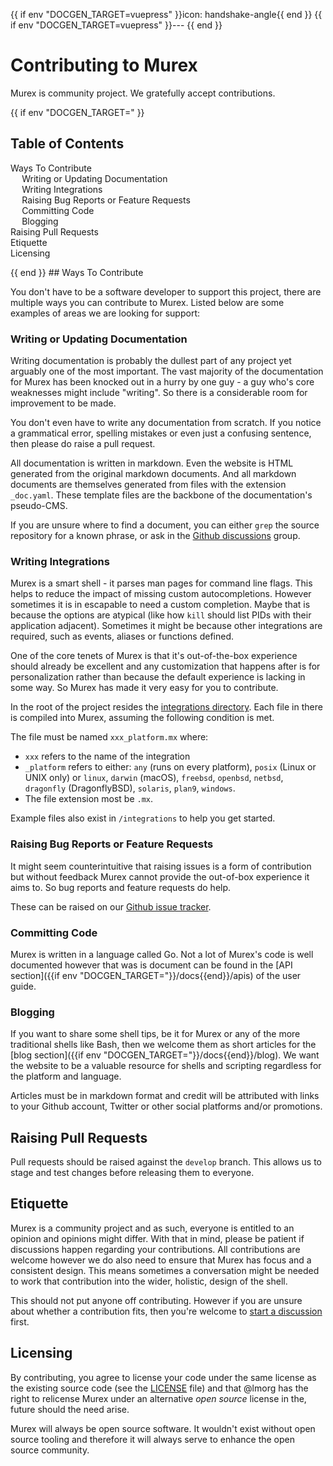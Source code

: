 {{ if env "DOCGEN_TARGET=vuepress" }}icon: handshake-angle{{ end }}
{{ if env "DOCGEN_TARGET=vuepress" }}---
{{ end }}<h1>Contributing to Murex</h1>

Murex is community project. We gratefully accept contributions.

{{ if env "DOCGEN_TARGET=" }}<h2>Table of Contents</h2>

<div id="toc">

- [Ways To Contribute](#ways-to-contribute)
  - [Writing or Updating Documentation](#writing-or-updating-documentation)
  - [Writing Integrations](#writing-integrations)
  - [Raising Bug Reports or Feature Requests](#raising-bug-reports-or-feature-requests)
  - [Committing Code](#committing-code)
  - [Blogging](#blogging)
- [Raising Pull Requests](#raising-pull-requests)
- [Etiquette](#etiquette)
- [Licensing](#licensing)

</div>
{{ end }}
## Ways To Contribute

You don't have to be a software developer to support this project, there are
multiple ways you can contribute to Murex. Listed below are some examples of
areas we are looking for support:

### Writing or Updating Documentation

Writing documentation is probably the dullest part of any project yet arguably
one of the most important. The vast majority of the documentation for Murex
has been knocked out in a hurry by one guy - a guy who's core weaknesses might
include "writing". So there is a considerable room for improvement to be made.

You don't even have to write any documentation from scratch. If you notice a
grammatical error, spelling mistakes or even just a confusing sentence, then
please do raise a pull request.

All documentation is written in markdown. Even the website is HTML generated
from the original markdown documents. And all markdown documents are themselves
generated from files with the extension `_doc.yaml`. These template files are
the backbone of the documentation's pseudo-CMS.

If you are unsure where to find a document, you can either `grep` the source
repository for a known phrase, or ask in the [Github discussions](https://github.com/lmorg/murex/discussions)
group.

### Writing Integrations

Murex is a smart shell - it parses man pages for command line flags. This helps
to reduce the impact of missing custom autocompletions. However sometimes it is
in escapable to need a custom completion. Maybe that is because the options are
atypical (like how `kill` should list PIDs with their application adjacent).
Sometimes it might be because other integrations are required, such as events,
aliases or functions defined.

One of the core tenets of Murex is that it's out-of-the-box experience should
already be excellent and any customization that happens after is for
personalization rather than because the default experience is lacking in some
way. So Murex has made it very easy for you to contribute.

In the root of the project resides the [integrations directory](https://github.com/lmorg/murex/tree/master/integrations).
Each file in there is compiled into Murex, assuming the following condition is
met.

The file must be named `xxx_platform.mx` where:

* `xxx` refers to the name of the integration
* `_platform` refers to either: `any` (runs on every platform), `posix` (Linux or UNIX only) or `linux`, `darwin` (macOS), `freebsd`, `openbsd`, `netbsd`, `dragonfly` (DragonflyBSD), `solaris`, `plan9`, `windows`.
* The file extension most be `.mx`.

Example files also exist in `/integrations` to help you get started.

### Raising Bug Reports or Feature Requests

It might seem counterintuitive that raising issues is a form of contribution
but without feedback Murex cannot provide the out-of-box experience it aims to.
So bug reports and feature requests do help.

These can be raised on our [Github issue tracker](github.com/lmorg/murex/issues).

### Committing Code

Murex is written in a language called Go. Not a lot of Murex's code is well
documented however that was is document can be found in the [API section]({{if env "DOCGEN_TARGET="}}/docs{{end}}/apis) of the
user guide.

### Blogging

If you want to share some shell tips, be it for Murex or any of the more
traditional shells like Bash, then we welcome them as short articles for the
[blog section]({{if env "DOCGEN_TARGET="}}/docs{{end}}/blog). We want the website to be a
valuable resource for shells and scripting regardless for the platform and
language.

Articles must be in markdown format and credit will be attributed with links to
your Github account, Twitter or other social platforms and/or promotions.

## Raising Pull Requests

Pull requests should be raised against the `develop` branch. This allows us to
stage and test changes before releasing them to everyone.

## Etiquette

Murex is a community project and as such, everyone is entitled to an opinion
and opinions might differ. With that in mind, please be patient if discussions
happen regarding your contributions. All contributions are welcome however we
do also need to ensure that Murex has focus and a consistent design. This means
sometimes a conversation might be needed to work that contribution into the
wider, holistic, design of the shell.

This should not put anyone off contributing. However if you are unsure about
whether a contribution fits, then you're welcome to [start a discussion ](https://github.com/lmorg/murex/discussions) first.

## Licensing

By contributing, you agree to license your code under the same license as the
existing source code (see the [LICENSE](https://github.com/lmorg/murex/blob/master/LICENSE) file) and that @lmorg has the
right to relicense Murex under an alternative _open source_ license in the,
future should the need arise.

Murex will always be open source software. It wouldn't exist without open
source tooling and therefore it will always serve to enhance the open source
community.
